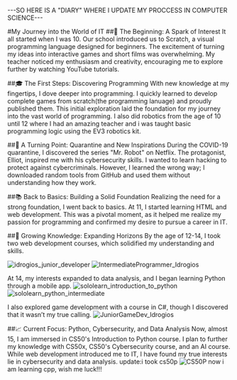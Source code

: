 ---SO HERE IS A "DIARY" WHERE I UPDATE MY PROCCESS IN COMPUTER SCIENCE---

#My Journey into the World of IT
##🚀 The Beginning: A Spark of Interest
It all started when I was 10. Our school introduced us to Scratch, a visual programming language designed for beginners. The excitement of turning my ideas into interactive games and short films was overwhelming. My teacher noticed my enthusiasm and creativity, encouraging me to explore further by watching YouTube tutorials.

##🎓 The First Steps: Discovering Programming
With new knowledge at my fingertips, I dove deeper into programming. I quickly learned to develop complete games from scratch(the programming lanuage) and proudly published them. This initial exploration laid the foundation for my journey into the vast world of programming. I also did robotics from the age of 10 until 12 where I had an amazing teacher and i was taught basic programming logic using the EV3 robotics kit.

##🦠 A Turning Point: Quarantine and New Inspirations
During the COVID-19 quarantine, I discovered the series "Mr. Robot" on Netflix. The protagonist, Elliot, inspired me with his cybersecurity skills. I wanted to learn hacking to protect against cybercriminals. However, I learned the wrong way; I downloaded random tools from GitHub and used them without understanding how they work.

##📚 Back to Basics: Building a Solid Foundation
Realizing the need for a strong foundation, I went back to basics. At 11, I started learning HTML and web development. This was a pivotal moment, as it helped me realize my passion for programming and confirmed my desire to pursue a career in IT.

##🧠 Growing Knowledge: Expanding Horizons
By the age of 12-14, I took two web development courses, which solidified my understanding and skills.

![idrogios_junior_developer](https://github.com/user-attachments/assets/2b5e5307-6736-46ef-9fd8-de83b156f531)
![IntermediateProgrammer_Idrogios](https://github.com/user-attachments/assets/1cd8a036-b4e2-4075-9dd7-575ead6bbfbf)


 At 14, my interests expanded to data analysis, and I began learning Python through a mobile app.
 ![sololearn_introduction_to_python](https://github.com/user-attachments/assets/22ddf442-a536-49bb-8613-e384c5e0503d)
![sololearn_python_intermediate](https://github.com/user-attachments/assets/5d25deb0-1758-45ba-99eb-fb3977288857)

 I also explored game development with a course in C#, though I discovered that it wasn’t my true calling.
 ![JuniorGameDev_Idrogios](https://github.com/user-attachments/assets/86972c8c-c2ed-4e35-b53a-78f213d05306)


##📈 Current Focus: Python, Cybersecurity, and Data Analysis
Now, almost 15, I am immersed in CS50's Introduction to Python course. I plan to further my knowledge with CS50x, CS50's Cybersecurity course, and an AI course. While web development introduced me to IT, I have found my true interests lie in cybersecurity and data analysis.
update:i took cs50p
![CS50P](https://github.com/user-attachments/assets/dbe2c948-41a0-4151-ab1c-6ab0eaa1f16a)
now i am learning cpp, wish me luck!!!

